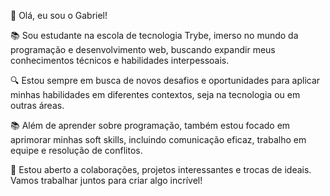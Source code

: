 <!--
### Hi there 👋

**gabrielSchatz/gabrielSchatz** is a ✨ _special_ ✨ repository because its `README.md` (this file) appears on your GitHub profile.

Here are some ideas to get you started:

- 🔭 I’m currently working on ...
- 🌱 I’m currently learning ...
- 👯 I’m looking to collaborate on ...
- 🤔 I’m looking for help with ...
- 💬 Ask me about ...
- 📫 How to reach me: ...
- 😄 Pronouns: ...
- ⚡ Fun fact: ...
-->

👋 Olá, eu sou o Gabriel!

📚 Sou estudante na escola de tecnologia Trybe, imerso no mundo da programação e desenvolvimento web, buscando expandir meus conhecimentos técnicos e habilidades interpessoais.

🔍 Estou sempre em busca de novos desafios e oportunidades para aplicar minhas habilidades em diferentes contextos, seja na tecnologia ou em outras áreas.

📚 Além de aprender sobre programação, também estou focado em aprimorar minhas soft skills, incluindo comunicação eficaz, trabalho em equipe e resolução de conflitos.

🌱 Estou aberto a colaborações, projetos interessantes e trocas de ideais. Vamos trabalhar juntos para criar algo incrível!
